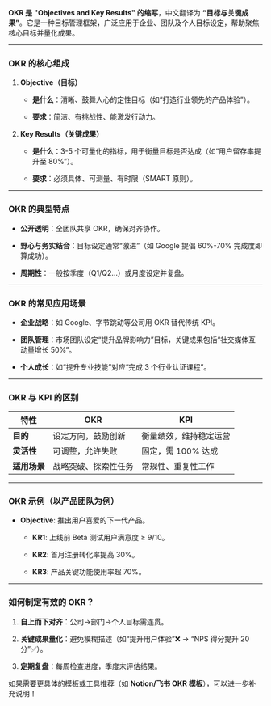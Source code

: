**OKR 是 "Objectives and Key Results" 的缩写**，中文翻译为 **“目标与关键成果”**。它是一种目标管理框架，广泛应用于企业、团队及个人目标设定，帮助聚焦核心目标并量化成果。

---

### OKR 的核心组成

1. **Objective（目标）**
    
    - **是什么**：清晰、鼓舞人心的定性目标（如“打造行业领先的产品体验”）。
        
    - **要求**：简洁、有挑战性、能激发行动力。
        
2. **Key Results（关键成果）**
    
    - **是什么**：3-5 个可量化的指标，用于衡量目标是否达成（如“用户留存率提升至 80%”）。
        
    - **要求**：必须具体、可测量、有时限（SMART 原则）。
        

---

### **OKR 的典型特点**

- **公开透明**：全团队共享 OKR，确保对齐协作。
    
- **野心与务实结合**：目标设定通常“激进”（如 Google 提倡 60%-70% 完成度即算成功）。
    
- **周期性**：一般按季度（Q1/Q2…）或月度设定并复盘。
    

---

### **OKR 的常见应用场景**

- **企业战略**：如 Google、字节跳动等公司用 OKR 替代传统 KPI。
    
- **团队管理**：市场团队设定“提升品牌影响力”目标，关键成果包括“社交媒体互动量增长 50%”。
    
- **个人成长**：如“提升专业技能”对应“完成 3 个行业认证课程”。
    

---

### **OKR 与 KPI 的区别**

|特性|OKR|KPI|
|---|---|---|
|**目的**|设定方向，鼓励创新|衡量绩效，维持稳定运营|
|**灵活性**|可调整，允许失败|固定，需 100% 达成|
|**适用场景**|战略突破、探索性任务|常规性、重复性工作|

---

### **OKR 示例（以产品团队为例）**

- **Objective**: 推出用户喜爱的下一代产品。
    
    - **KR1**: 上线前 Beta 测试用户满意度 ≥ 9/10。
        
    - **KR2**: 首月注册转化率提高 30%。
        
    - **KR3**: 产品关键功能使用率超 70%。
        

---

### **如何制定有效的 OKR？**

1. **自上而下对齐**：公司→部门→个人目标需连贯。
    
2. **关键成果量化**：避免模糊描述（如“提升用户体验”❌ → “NPS 得分提升 20 分”✅）。
    
3. **定期复盘**：每周检查进度，季度末评估结果。
    

如果需要更具体的模板或工具推荐（如 **Notion/飞书 OKR 模板**），可以进一步补充说明！